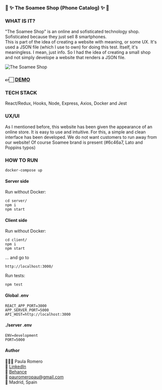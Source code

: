 ### 📱 ✨ The Soamee Shop (Phone Catalog) ✨ 📱

### WHAT IS IT?

"The Soamee Shop" is an online and sofisticated technology shop. Sofisticated because they just sell 8 smartphones.
<br>
This is part of the idea of creating a website with meaning, or some UX. It's used a JSON file (which I use to own) for doing this test.
Itself, it's meaningless. I mean, just info. So I had the idea of creating a small shop and not simply develope a website that renders a JSON file.

![The Soamee Shop](https://media.giphy.com/media/ihRtUHPBAya1xaOLCT/giphy.gif)

### 👉🏻  [DEMO](https://soamee-phone-catalog.netlify.app/)

### TECH STACK

React/Redux, Hooks, Node, Express, Axios, Docker and Jest

### UX/UI

As I mentioned before, this website has been given the appearance of an online store. It is easy to use and intuitive. For this, a simple and clean interface has been developed. We do not want customers to run away from our website!
Of course Soamee brand is present (#6c46a7, Lato and Poppins typos)

### HOW TO RUN

```
docker-compose up
```

#### Server side

Run without Docker:

```
cd server/
npm i
npm start
```

#### Client side

Run without Docker:

```
cd client/
npm i
npm start
```

... and go to

```
http://localhost:3000/
```

Run tests:

```
npm test
```

#### Global .env

```
REACT_APP_PORT=3000
APP_SERVER_PORT=5000
API_HOST=http://localhost:3000
```

#### ./server .env

```
ENV=development
PORT=5000
```

#### Author

👩🏼‍💻 Paula Romero <br>
👤 [LinkedIn](https://www.linkedin.com/in/pauromeropau/) <br>
🎨  [Behance](https://www.behance.net/pauromeropau) <br>
📩  pauromeropau@gmail.com <br>
📍 Madrid, Spain <br>
